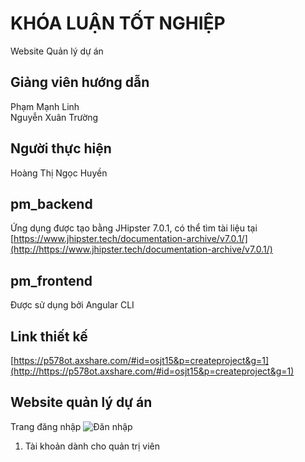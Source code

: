 # KHÓA LUẬN TỐT NGHIỆP
Website Quản lý dự án
## Giảng viên hướng dẫn
Phạm Mạnh Linh  
Nguyễn Xuân Trường
## Người thực hiện
Hoàng Thị Ngọc Huyền
## pm_backend
Ứng dụng được tạo bằng JHipster 7.0.1, có thể tìm tài liệu tại [https://www.jhipster.tech/documentation-archive/v7.0.1/](http://https://www.jhipster.tech/documentation-archive/v7.0.1/)
## pm_frontend
Được sử dụng bởi Angular CLI
## Link thiết kế
[https://p578ot.axshare.com/#id=osjt15&p=createproject&g=1](http://https://p578ot.axshare.com/#id=osjt15&p=createproject&g=1)
## Website quản lý dự án
Trang đăng nhập
![Đăn nhập](http://)
1. Tài khoản dành cho quản trị viên

